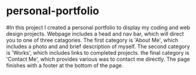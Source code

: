 # personal-portfolio

#In this project I created a personal portfolio to display my coding and web design projects. Webpage includes a head and nav bar, which will direct you to one of three catagories. The first category is 'About Me', which includes a photo and and brief description of myself. The second category is 'Works', which includes links to completed projects. the final category is 'Contact Me', which provides various was to contact me directly. The page finishes with a footer at the bottom of the page.

